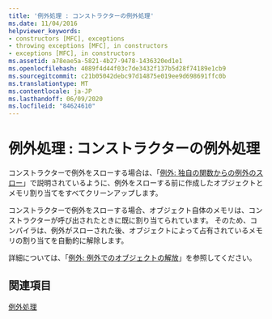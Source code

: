 ```yaml
---
title: '例外処理 : コンストラクターの例外処理'
ms.date: 11/04/2016
helpviewer_keywords:
- constructors [MFC], exceptions
- throwing exceptions [MFC], in constructors
- exceptions [MFC], in constructors
ms.assetid: a78eae5a-5821-4b27-9478-1436320ed1e1
ms.openlocfilehash: 4089f4d44f03c7de3432f137b5d28f74189e1cb9
ms.sourcegitcommit: c21b05042debc97d14875e019ee9d698691ffc0b
ms.translationtype: MT
ms.contentlocale: ja-JP
ms.lasthandoff: 06/09/2020
ms.locfileid: "84624610"
---
```

# <a name="exceptions-exceptions-in-constructors"></a>例外処理 : コンストラクターの例外処理

コンストラクターで例外をスローする場合は、「[例外: 独自の関数からの例外のスロー](exceptions-throwing-exceptions-from-your-own-functions.md)」で説明されているように、例外をスローする前に作成したオブジェクトとメモリ割り当てをすべてクリーンアップします。

コンストラクターで例外をスローする場合、オブジェクト自体のメモリは、コンストラクターが呼び出されたときに既に割り当てられています。 そのため、コンパイラは、例外がスローされた後、オブジェクトによって占有されているメモリの割り当てを自動的に解除します。

詳細については、「[例外: 例外でのオブジェクトの解放](exceptions-freeing-objects-in-exceptions.md)」を参照してください。

## <a name="see-also"></a>関連項目

[例外処理](exception-handling-in-mfc.md)
